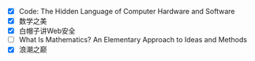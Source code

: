 - [x] Code: The Hidden Language of Computer Hardware and Software
- [x] 数学之美
- [x] 白帽子讲Web安全
- [ ] What Is Mathematics? An Elementary Approach to Ideas and Methods
- [x] 浪潮之巅
